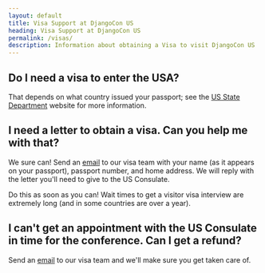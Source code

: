 ```yaml
---
layout: default
title: Visa Support at DjangoCon US
heading: Visa Support at DjangoCon US
permalink: /visas/
description: Information about obtaining a Visa to visit DjangoCon US
---
```


## Do I need a visa to enter the USA?

That depends on what country issued your passport; see the [US State Department](https://travel.state.gov/content/travel/en/us-visas/tourism-visit.html) website for more information.

## I need a letter to obtain a visa. Can you help me with that?

We sure can! Send an <a href="mailto:{{site.visa_email}}">email</a> to our visa team with your name (as it appears on your passport), passport number, and home address. We will reply with the letter you'll need to give to the US Consulate.

Do this as soon as you can! Wait times to get a visitor visa interview are extremely long (and in some countries are over a year).

## I can't get an appointment with the US Consulate in time for the conference. Can I get a refund?

Send an <a href="mailto:{{site.visa_email}}">email</a> to our visa team and we'll make sure you get taken care of.
